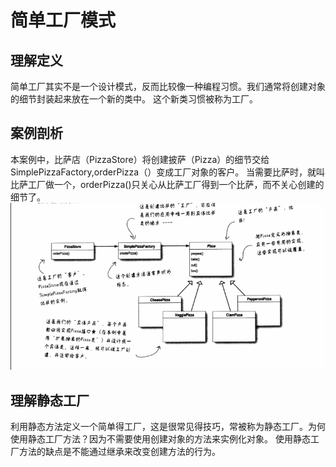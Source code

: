 # 简单工厂模式
## 理解定义
简单工厂其实不是一个设计模式，反而比较像一种编程习惯。我们通常将创建对象的细节封装起来放在一个新的类中。
这个新类习惯被称为工厂。
## 案例剖析
本案例中，比萨店（PizzaStore）将创建披萨（Pizza）的细节交给 SimplePizzaFactory,orderPizza（）变成工厂对象的客户。
当需要比萨时，就叫比萨工厂做一个，orderPizza()只关心从比萨工厂得到一个比萨，而不关心创建的细节了。
![](img/未命名1553586325.png)
 ## 理解静态工厂
 利用静态方法定义一个简单得工厂，这是很常见得技巧，常被称为静态工厂。为何使用静态工厂方法？因为不需要使用创建对象的方法来实例化对象。
 使用静态工厂方法的缺点是不能通过继承来改变创建方法的行为。